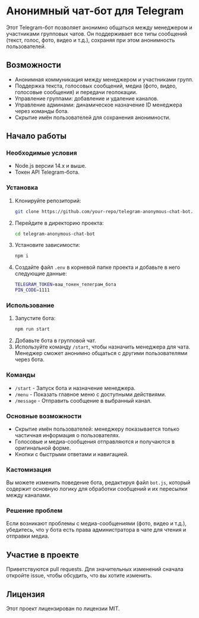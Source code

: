 # Анонимный чат-бот для Telegram

Этот Telegram-бот позволяет анонимно общаться между менеджером и участниками групповых чатов. Он поддерживает все типы сообщений (текст, голос, фото, видео и т.д.), сохраняя при этом анонимность пользователей.

## Возможности
- Анонимная коммуникация между менеджером и участниками групп.
- Поддержка текста, голосовых сообщений, медиа (фото, видео, голосовые сообщения) и передачи геолокации.
- Управление группами: добавление и удаление каналов.
- Управление админами: динамическое назначение ID менеджера через команды бота.
- Скрытие имён пользователей для сохранения анонимности.

## Начало работы

### Необходимые условия
- Node.js версии 14.x и выше.
- Токен API Telegram-бота.

### Установка
1. Клонируйте репозиторий:
    ```bash
    git clone https://github.com/your-repo/telegram-anonymous-chat-bot.git
    ```
2. Перейдите в директорию проекта:
    ```bash
    cd telegram-anonymous-chat-bot
    ```
3. Установите зависимости:
    ```bash
    npm i
    ```
4. Создайте файл `.env` в корневой папке проекта и добавьте в него следующие данные:
    ```bash
    TELEGRAM_TOKEN=ваш_токен_телеграм_бота
    PIN_CODE=1111
    ```

### Использование
1. Запустите бота:
    ```bash
    npm run start
    ```
2. Добавьте бота в групповой чат.
3. Используйте команду `/start`, чтобы назначить менеджера для чата. Менеджер сможет анонимно общаться с другими пользователями через бота.

### Команды
- `/start` - Запуск бота и назначение менеджера.
- `/menu` - Показать главное меню с доступными действиями.
- `/message` - Отправить сообщение в выбранный канал.

### Основные возможности
- Скрытие имён пользователей: менеджеру показывается только частичная информация о пользователях.
- Голосовые и медиа-сообщения отправляются и получаются в оригинальной форме.
- Кнопки с быстрыми ответами и навигацией.

### Кастомизация
Вы можете изменить поведение бота, редактируя файл `bot.js`, который содержит основную логику для обработки сообщений и их пересылки между каналами.

### Решение проблем
Если возникают проблемы с медиа-сообщениями (фото, видео и т.д.), убедитесь, что у бота есть права администратора в чате для чтения и отправки медиа.

## Участие в проекте
Приветствуются pull requests. Для значительных изменений сначала откройте issue, чтобы обсудить, что вы хотите изменить.

## Лицензия
Этот проект лицензирован по лицензии MIT.
